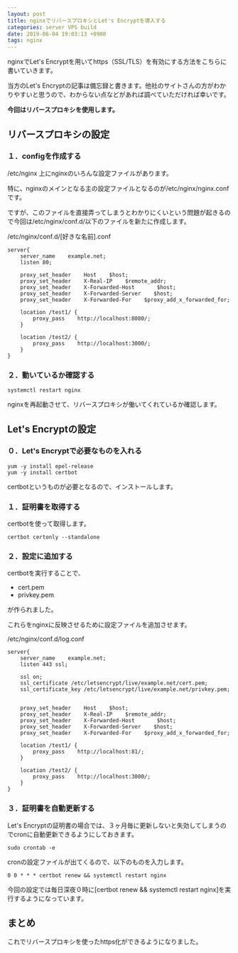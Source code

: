 ```yaml
---
layout: post
title: nginxでリバースプロキシとLet's Encryptを導入する
categories: server VPS build
date: 2019-06-04 19:03:13 +0900
tags: nginx
---
```


nginxでLet's Encryptを用いてhttps（SSL/TLS）を有効にする方法をこちらに書いていきます。

当方のLet's Encryptの記事は備忘録と書きます。他社のサイトさんの方がわかりやすいと思うので、わからない点などがあれば調べていただければ幸いです。

**今回はリバースプロキシを使用します。**

リバースプロキシの設定
-----------

### １．configを作成する

/etc/nginx 上にnginxのいろんな設定ファイルがあります。

特に、nginxのメインとなる主の設定ファイルとなるのが/etc/nginx/nginx.confです。

ですが、このファイルを直接弄ってしまうとわかりにくいという問題が起きるので今回は/etc/nginx/conf.d/以下のファイルを新たに作成します。

/etc/nginx/conf.d/\[好きな名前\].conf

    server{
        server_name    example.net;
        listen 80;
    
        proxy_set_header    Host    $host;
        proxy_set_header    X-Real-IP    $remote_addr;
        proxy_set_header    X-Forwarded-Host       $host;
        proxy_set_header    X-Forwarded-Server    $host;
        proxy_set_header    X-Forwarded-For    $proxy_add_x_forwarded_for;
    
        location /test1/ {
            proxy_pass    http://localhost:8080/;
        }
    
        location /test2/ {
            proxy_pass    http://localhost:3000/;
        }
    }

### ２．動いているか確認する

    systemctl restart nginx

nginxを再起動させて、リバースプロキシが働いてくれているか確認します。

Let's Encryptの設定
----------------

### ０．Let's Encryptで必要なものを入れる

    yum -y install epel-release
    yum -y install certbot

certbotというものが必要となるので、インストールします。

### １．証明書を取得する

certbotを使って取得します。

    certbot certonly --standalone

### ２．設定に追加する

certbotを実行することで、

*   cert.pem
*   privkey.pem

が作られました。

これらをnginxに反映させるために設定ファイルを追加させます。

/etc/nginx/conf.d/log.conf

    server{
        server_name    example.net;
        listen 443 ssl;
    
        ssl on;
        ssl_certificate /etc/letsencrypt/live/example.net/cert.pem;
        ssl_certificate_key /etc/letsencrypt/live/example.net/privkey.pem;
    
    
        proxy_set_header    Host    $host;
        proxy_set_header    X-Real-IP    $remote_addr;
        proxy_set_header    X-Forwarded-Host       $host;
        proxy_set_header    X-Forwarded-Server    $host;
        proxy_set_header    X-Forwarded-For    $proxy_add_x_forwarded_for;
    
        location /test1/ {
            proxy_pass    http://localhost:81/;
        }
    
        location /test2/ {
            proxy_pass    http://localhost:3000/;
        }
    }

### ３．証明書を自動更新する

Let's Encryptの証明書の場合では、３ヶ月毎に更新しないと失効してしまうのでcronに自動更新できるようにしておきます。

    sudo crontab -e

cronの設定ファイルが出てくるので、以下のものを入力します。

    0 0 * * * certbot renew && systemctl restart nginx

今回の設定では毎日深夜０時に\[certbot renew && systemctl restart nginx\]を実行するようになっています。

まとめ
---

これでリバースプロキシを使ったhttps化ができるようになりました。